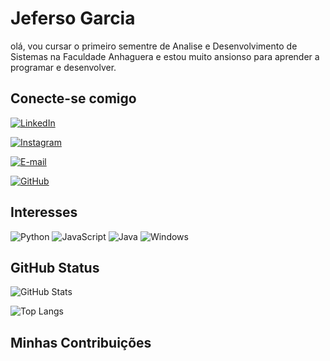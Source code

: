 # Jeferso Garcia
olá, vou cursar o primeiro sementre de Analise e Desenvolvimento de Sistemas na Faculdade Anhaguera e estou muito ansionso para aprender a programar e desenvolver.

## Conecte-se comigo
[![LinkedIn](https://img.shields.io/badge/LinkedIn-0077B5?style=for-the-badge&logo=linkedin&logoColor=white)](https://www.linkedin.com/in/jeferson-garcia-315270b0/)

[![Instagram](https://img.shields.io/badge/-Instagram-%23E4405F?style=for-the-badge&logo=instagram&logoColor=white)](https://www.instagram.com/jefersongarcia.l/)

[![E-mail](https://img.shields.io/badge/-Email-000?style=for-the-badge&logo=microsoft-outlook&logoColor=007BFF)](mailto:jefersongarcia.crazy@hotmail.com)

[![GitHub](https://img.shields.io/badge/GitHub-100000?style=for-the-badge&logo=github&logoColor=white)](https://github.com/Garcia02)

## Interesses
![Python](https://img.shields.io/badge/python-3670A0?style=for-the-badge&logo=python&logoColor=ffdd54)
![JavaScript](https://img.shields.io/badge/JavaScript-F7DF1E?style=for-the-badge&logo=javascript&logoColor=black)
![Java](https://img.shields.io/badge/java-%23ED8B00.svg?style=for-the-badge&logo=openjdk&logoColor=white)
![Windows](https://img.shields.io/badge/Windows-000?style=for-the-badge&logo=windows&logoColor=2CA5E0)

## GitHub Status
![GitHub Stats](https://github-readme-stats.vercel.app/api?username=Garcia02&theme=transparent&bg_color=000&border_color=30A3DC&show_icons=true&icon_color=30A3DC&title_color=E94D5F&text_color=FFF)

![Top Langs](https://github-readme-stats-git-masterrstaa-rickstaa.vercel.app/api/top-langs/?username=Garcia02&bg_color=000&border_color=30A3DC&title_color=E94D5F&text_color=FFF)

## Minhas Contribuições